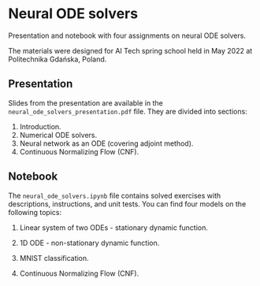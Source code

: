 # Neural ODE solvers
Presentation and notebook with four assignments on neural ODE solvers.

The materials were designed for AI Tech spring school held in May 2022 at Politechnika Gdańska, Poland.

## Presentation
Slides from the presentation are available in the `neural_ode_solvers_presentation.pdf` file. They are divided into sections:
1. Introduction.
2. Numerical ODE solvers.
3. Neural network as an ODE (covering adjoint method).
4. Continuous Normalizing Flow (CNF).

## Notebook
The `neural_ode_solvers.ipynb` file contains solved exercises with descriptions, instructions, and unit tests. You can find four models on the following topics:

1. Linear system of two ODEs - stationary dynamic function.


2. 1D ODE - non-stationary dynamic function.


3. MNIST classification.


4. Continuous Normalizing Flow (CNF).
